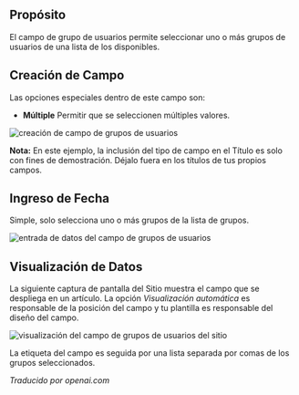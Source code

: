 <!-- Filename: J3.x:Adding_custom_fields/Usergroup_Field / Display title: Campo de Grupo de Usuarios -->

## Propósito

El campo de grupo de usuarios permite seleccionar uno o más grupos de usuarios de una lista de los disponibles.

## Creación de Campo

Las opciones especiales dentro de este campo son:

- **Múltiple** Permitir que se seleccionen múltiples valores.

![creación de campo de grupos de usuarios](../../../en/images/fields/fields-usergroups-edit.png)

**Nota:** En este ejemplo, la inclusión del tipo de campo en el Título es solo con fines de demostración. Déjalo fuera en los títulos de tus propios campos.

## Ingreso de Fecha

Simple, solo selecciona uno o más grupos de la lista de grupos.

![entrada de datos del campo de grupos de usuarios](../../../en/images/fields/fields-usergroups-data-entry.png)


## Visualización de Datos

La siguiente captura de pantalla del Sitio muestra el campo que se despliega en un artículo. La opción *Visualización automática* es responsable de la posición del campo y tu plantilla es responsable del diseño del campo.

![visualización del campo de grupos de usuarios del sitio](../../../en/images/fields/fields-usergroups-site.png)

La etiqueta del campo es seguida por una lista separada por comas de los grupos seleccionados.

*Traducido por openai.com*

